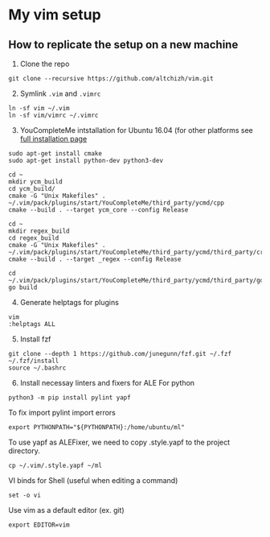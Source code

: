 # My vim setup
## How to replicate the setup on a new machine
1. Clone the repo
```
git clone --recursive https://github.com/altchizh/vim.git
```
2. Symlink `.vim` and `.vimrc`
```
ln -sf vim ~/.vim
ln -sf vim/vimrc ~/.vimrc
```
3. YouCompleteMe intstallation for Ubuntu 16.04 (for other platforms see [full installation page](https://github.com/ycm-core/YouCompleteMe#full-installation-guide)
```
sudo apt-get install cmake
sudo apt-get install python-dev python3-dev
```
```
cd ~
mkdir ycm_build
cd ycm_build/
cmake -G "Unix Makefiles" . ~/.vim/pack/plugins/start/YouCompleteMe/third_party/ycmd/cpp
cmake --build . --target ycm_core --config Release
```
```
cd ~
mkdir regex_build
cd regex_build
cmake -G "Unix Makefiles" . ~/.vim/pack/plugins/start/YouCompleteMe/third_party/ycmd/third_party/cregex
cmake --build . --target _regex --config Release
```
```
cd ~/.vim/pack/plugins/start/YouCompleteMe/third_party/ycmd/third_party/go/src/golang.org/x/tools/cmd/gopls
go build
```
4. Generate helptags for plugins
```
vim
:helptags ALL
```
5. Install fzf
```
git clone --depth 1 https://github.com/junegunn/fzf.git ~/.fzf
~/.fzf/install
source ~/.bashrc
```
6. Install necessay linters and fixers for ALE
For python
```
python3 -m pip install pylint yapf
```
To fix import pylint import errors
```
export PYTHONPATH="${PYTHONPATH}:/home/ubuntu/ml" 
```
To use yapf as ALEFixer, we need to copy .style.yapf to the project directory.
```
cp ~/.vim/.style.yapf ~/ml
```
VI binds for Shell (useful when editing a command)
```
set -o vi
```
Use vim as a default editor (ex. git)
```
export EDITOR=vim
```
